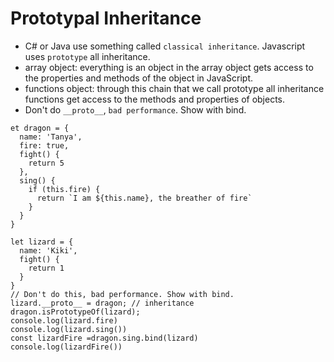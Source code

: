 # Prototypal Inheritance
-  C# or Java use something called ```classical inheritance```. Javascript uses ```prototype``` all inheritance.
- array object: everything is an object in the array object gets access to the properties and methods of the object in JavaScript.
- functions object: through this chain that we call prototype all inheritance functions get access to the methods and properties of objects.
- Don't do ```__proto__```, ```bad performance```. Show with bind.
 
```
et dragon = {
  name: 'Tanya',
  fire: true,
  fight() {
    return 5
  },
  sing() {
    if (this.fire) {
      return `I am ${this.name}, the breather of fire`
    }
  }
}

let lizard = {
  name: 'Kiki',
  fight() {
    return 1
  }
}
// Don't do this, bad performance. Show with bind.
lizard.__proto__ = dragon; // inheritance
dragon.isPrototypeOf(lizard);
console.log(lizard.fire)
console.log(lizard.sing())
const lizardFire =dragon.sing.bind(lizard)
console.log(lizardFire())
```
